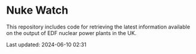 # Nuke Watch

This repository includes code for retrieving the latest information available on the output of EDF nuclear power plants in the UK.

Last updated: 2024-06-10 02:31